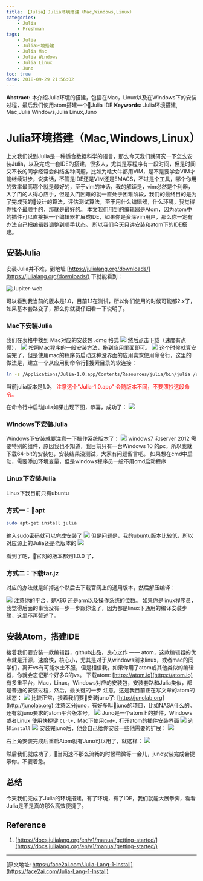 ```yaml
---
title: 【Julia】Julia环境搭建（Mac,Windows,Linux）
categories:
    - Julia
    - Freshman
tags:
    - Julia
    - Julia环境搭建
    - Julia Mac
    - Julia Windows
    - Julia Linux
    - Juno
toc: true
date: 2018-09-29 21:56:02
---
```


**Abstract:** 本介绍Julia环境的搭建，包括在Mac，Linux以及在Windows下的安装过程，最后我们使用atom搭建一个Julia IDE
**Keywords:** Julia环境搭建, Mac,Julia Windows,Julia Linux,Juno
<!--more-->
# Julia环境搭建（Mac,Windows,Linux）
上文我们说到Julia是一种适合数据科学的语言，那么今天我们就研究一下怎么安装Julia，以及完成一套IDE的搭建，很多人，尤其是写程序有一段时间，但是时间又不长的同学经常会纠结各种问题，比如为啥大牛都用VIM，是不是要学会VIM才能继续进步，说实话，不管是IDE还是VIM还是EMACS，不过是个工具，哪个你用的效率最高哪个就是最好的，至于vim的神话，我的解读是，vim必然是个利器，入了门的人得心应手，但是入门困难的就一直处于困难阶段，我们的最终目的是为了完成我的设计的算法，评估测试算法，至于用什么编辑器，什么环境，我觉得你找个最顺手的，那就是最好的。
本文我们用到的编辑器是Atom，因为atom中的插件可以直接把一个编辑器扩展成IDE，如果你是资深vim用户，那么你一定有办法自己把编辑器调整到顺手状态。
所以我们今天只讲安装和atom下的IDE搭建。
## 安装Julia
安装Julia并不难，到地址 [https://julialang.org/downloads/](https://julialang.org/downloads/)
下就能看到：

![Jupiter-web](https://tony4ai-1251394096.cos.ap-hongkong.myqcloud.com/blog_images/Julia-Lang-1-Install/julia-web.png)


可以看到我当前的版本是1.0，目前1.1在测试，所以你们使用的时候可能都2.x了，如果基本套路变了，那么你就要仔细看一下说明了。
### Mac下安装Julia
我们在表格中找到 Mac对应的安装包 .dmg 格式
![](https://tony4ai-1251394096.cos.ap-hongkong.myqcloud.com/blog_images/Julia-Lang-1-Install/markdown-img-paste-20180929222929641.png)
然后点击下载（速度有点慢），
![](https://tony4ai-1251394096.cos.ap-hongkong.myqcloud.com/blog_images/Julia-Lang-1-Install/markdown-img-paste-20180929223057287.png)
按照Mac程序的一般安装方法，拖到应用里面即可。
![](https://tony4ai-1251394096.cos.ap-hongkong.myqcloud.com/blog_images/Julia-Lang-1-Install/markdown-img-paste-2018092922315751.png)
这个时候就算安装完了，但是使用mac的程序员启动这种没界面的应用喜欢使用命令行，这里的做法是，建立一个从应用到命令行搜索目录的软连接：
```bash
ln -s /Applications/Julia-1.0.app/Contents/Resources/julia/bin/julia /usr/local/bin/julia
```
当前julia版本是1.0。
<font color="ff0000">注意这个"Julia-1.0.app" 会随版本不同，不要照抄这段命令。</font>

在命令行中启动julia如果出现下图，恭喜，成功了：
![](https://tony4ai-1251394096.cos.ap-hongkong.myqcloud.com/blog_images/Julia-Lang-1-Install/markdown-img-paste-20180929223755799.png)



### Windows下安装Julia
Windows下安装就要注意一下操作系统版本了：
![](https://tony4ai-1251394096.cos.ap-hongkong.myqcloud.com/blog_images/Julia-Lang-1-Install/markdown-img-paste-20180929223855214.png)
windows7 和server 2012 需要特别的组件，原因我也不知道，我目前只有一台Windows 10 的pc，所以我就下载64-bit的安装包，安装结果没测试，大家有问题留言吧。
如果想在cmd中启动，需要添加环境变量，但是windows程序员一般不用cmd启动程序

### Linux下安装Julia
Linux下我目前只有ubuntu
### 方式一：apt
```bash
sudo apt-get install julia
```
输入sudo密码就可以完成安装了
![](https://tony4ai-1251394096.cos.ap-hongkong.myqcloud.com/blog_images/Julia-Lang-1-Install/markdown-img-paste-20180929224835566.png)
但是问题是，我的ubuntu版本比较低，所以对应源上的Julia还是老版本的
![](https://tony4ai-1251394096.cos.ap-hongkong.myqcloud.com/blog_images/Julia-Lang-1-Install/markdown-img-paste-20180929224930362.png)

看到了吧，官网的版本都到1.0.0 了，
### 方式二：下载tar.jz
对应的办法就是卸掉这个然后去下载官网上的通用版本，然后解压编译：

![](https://tony4ai-1251394096.cos.ap-hongkong.myqcloud.com/blog_images/Julia-Lang-1-Install/markdown-img-paste-20180929225148724.png)
注意你的平台，是X86 还是arm以及操作系统的位数。
如果你是linux程序员，我觉得后面的事我没有一步一步跟你说了，因为都是linux下通用的编译安装步骤，这里不再赘述了。

## 安装Atom，搭建IDE
接着我们要安装一款编辑器，github出品，良心之作 —— atom，这款编辑器的优点就是开源，速度快，核心小，尤其是对于从windows刚来linux，或者mac的同学们，离开vs有可能水土不服，但是相信我，如果你用了atom或其他类似的编辑器，你就会忘记那个好多G的vs。
下载atom: [https://atom.io](https://atom.io)
有多重平台，Mac，Linux，Windows对应的安装包，安装套路和Julia类似，都是普通的安装过程，然后，最关键的一步
注意，这是我目前正在写文章的atom的状态：
![](https://tony4ai-1251394096.cos.ap-hongkong.myqcloud.com/blog_images/Julia-Lang-1-Install/markdown-img-paste-20180929225947832.png)
比较正常，接着我们要安装juno了: [http://junolab.org](http://junolab.org) 注意区分juno，有好多叫juno的项目，比如NASA什么的。还有就juno要求的atom平台版本号。
![](https://tony4ai-1251394096.cos.ap-hongkong.myqcloud.com/blog_images/Julia-Lang-1-Install/markdown-img-paste-20180929230139168.png)
Juno是一个atom上的插件，Windows 或者Linux 使用快捷键 ```Ctrl+,```
Mac下使用```Cmd+,``` 打开atom的插件安装界面
![](https://tony4ai-1251394096.cos.ap-hongkong.myqcloud.com/blog_images/Julia-Lang-1-Install/markdown-img-paste-20180929230510192.png)
选择```install```
![](https://tony4ai-1251394096.cos.ap-hongkong.myqcloud.com/blog_images/Julia-Lang-1-Install/markdown-img-paste-20180929230703482.png)
安装完juno后，他会自己给你安装一些他需要的扩展：
![](https://tony4ai-1251394096.cos.ap-hongkong.myqcloud.com/blog_images/Julia-Lang-1-Install/markdown-img-paste-20180929231412150.png)

右上角安装完成后重启Atom就有Juno可以用了，就这样：
![](https://tony4ai-1251394096.cos.ap-hongkong.myqcloud.com/blog_images/Julia-Lang-1-Install/markdown-img-paste-20180929232623129.png)

然后我们就成功了，当网速不那么流畅的时候稍微等一会儿，juno安装完成会提示你。不要着急。
## 总结
今天我们完成了Julia的环境搭建，有了环境，有了IDE，我们就能大展拳脚，看看Julia是不是真的那么高效便捷了。

## Reference
1. [https://docs.julialang.org/en/v1/manual/getting-started/](https://docs.julialang.org/en/v1/manual/getting-started/)


--------------------------
[原文地址: https://face2ai.com/Julia-Lang-1-Install](https://face2ai.com/Julia-Lang-1-Install)
